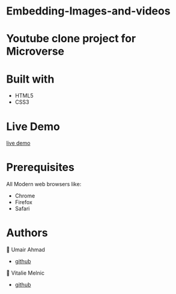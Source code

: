 # Embedding-Images-and-videos

Youtube clone project for Microverse
===================

# Built with #
 - HTML5 
  - CSS3 


# Live Demo #
[live demo](https://jovial-neumann-6765b0.netlify.app/)


 # Prerequisites #
 All Modern web browsers like:
- Chrome 
- Firefox
 - Safari



 # Authors # 


👤 Umair Ahmad
 - [github](https://github.com/UmairAhmad125)  
   


👤 Vitalie Melnic
- [github](https://github.com/vmwhoami)
